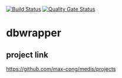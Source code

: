 [![Build Status](https://travis-ci.org/max-cong/medis.svg?branch=master)](https://travis-ci.org/max-cong/medis)
[![Quality Gate Status](https://sonarcloud.io/api/project_badges/measure?project=max-cong_medis&metric=alert_status)](https://sonarcloud.io/dashboard?id=max-cong_medis)



# dbwrapper



## project link 
https://github.com/max-cong/medis/projects
